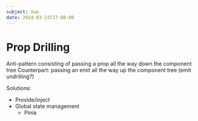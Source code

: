 ```yaml
---
subject: Vue
date: 2024-03-23T17:08:00
---
```


# Prop Drilling

Anti-pattern consisting of passing a prop all the way down the component tree
Counterpart: passing an emit all the way up the component tree (emit undrilling?)

Solutions:

- Provide/inject
- Global state management
	- Pinia